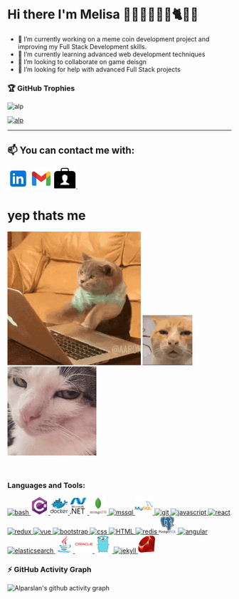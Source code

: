 Hi there I'm Melisa 💁‍♀👩‍💻🛵🤸🐈🌸👋
======

- 🔭 I’m currently working on a meme coin development project and improving my Full Stack Development skills.                                                              
- 🌱 I’m currently learning advanced web development techniques
- 👯 I’m looking to collaborate on game deisgn 
- 🤔 I’m looking for help with advanced Full Stack projects

### 🏆 GitHub Trophies
<p align="left"> <img src="https://komarev.com/ghpvc/?username=melisaakilic&label=Profile%20views&color=0e75b6&style=flat" alt="alp" /> </p>

<p align="left"> <a href="https://github.com/ryo-ma/github-profile-trophy"><img src="https://github-profile-trophy.vercel.app/?username=melisaakilic" alt="alp" /></a> </p>

----------
 📫 You can contact me with:
----------
  [![LinkedIn](icons8-linkedin-logo-48.png)](https://www.linkedin.com/in/melisaakilic/)
  [![Gmail](icons8-gmail-48.png)](mailto:klc.melimlissaa@gmail.com)
  [![Portfolio](icons8-portfolio-50.png)](https://magic-portfolio-ten.vercel.app).
  
yep thats me
======
![Noon](cat-computer.gif)    ![Night](cat-annoyed.gif)  ![Night](crunchy-cat-monkeycatluna.gif)

<br>
<h3 align="left">Languages and Tools:</h3>
<p align="left">
  <!-- Bash -->
  <a href="https://www.gnu.org/software/bash/" target="_blank" rel="noreferrer">
    <img src="https://www.vectorlogo.zone/logos/gnu_bash/gnu_bash-icon.svg" alt="bash" width="40" height="40"/>
  </a> 
  <!-- C# -->
  <a href="https://www.w3schools.com/cs/" target="_blank" rel="noreferrer">
    <img src="https://raw.githubusercontent.com/devicons/devicon/master/icons/csharp/csharp-original.svg" alt="csharp" width="40" height="40"/>
  </a>
  <!-- Docker -->
  <a href="https://www.docker.com/" target="_blank" rel="noreferrer">
    <img src="https://raw.githubusercontent.com/devicons/devicon/master/icons/docker/docker-original-wordmark.svg" alt="docker" width="40" height="40"/>
  </a> 
  <!-- .NET -->
  <a href="https://dotnet.microsoft.com/" target="_blank" rel="noreferrer">
    <img src="https://raw.githubusercontent.com/devicons/devicon/master/icons/dot-net/dot-net-original-wordmark.svg" alt="dotnet" width="40" height="40"/>
  </a>
  <!-- MongoDB -->
  <a href="https://www.mongodb.com/" target="_blank" rel="noreferrer">
    <img src="https://raw.githubusercontent.com/devicons/devicon/master/icons/mongodb/mongodb-original-wordmark.svg" alt="mongodb" width="40" height="40"/>
  </a> 
  <!-- Microsoft SQL Server -->
  <a href="https://www.microsoft.com/en-us/sql-server" target="_blank" rel="noreferrer">
    <img src="https://www.svgrepo.com/show/303229/microsoft-sql-server-logo.svg" alt="mssql" width="40" height="40"/>
  </a>
  <!-- MySQL -->
  <a href="https://www.mysql.com/" target="_blank" rel="noreferrer">
    <img src="https://raw.githubusercontent.com/devicons/devicon/master/icons/mysql/mysql-original-wordmark.svg" alt="mysql" width="40" height="40"/>
  </a>
  <!-- Git -->
  <a href="https://git-scm.com/" target="_blank" rel="noreferrer">
    <img src="https://www.vectorlogo.zone/logos/git-scm/git-scm-icon.svg" alt="git" width="40" height="40"/>
  </a> 
  <!-- JavaScript -->
  <a href="https://javascript.com/" target="_blank" rel="noreferrer">
    <img src="https://img.icons8.com/color/48/undefined/javascript--v1.png" alt="javascript" width="40" height="40"/>
  </a> 
  <!-- React -->
  <a href="https://tr.reactjs.org/" target="_blank" rel="noreferrer">
    <img src="https://img.icons8.com/plasticine/100/undefined/react.png" alt="react" width="40" height="40"/>
  </a> 
  <!-- Redux -->
  <a href="https://redux.js.org/" target="_blank" rel="noreferrer">
    <img src="https://img.icons8.com/color/48/000000/redux.png" alt="redux" width="40" height="40"/>
  </a>
  <!-- Vue.js -->
  <a href="https://vuejs.org/" target="_blank" rel="noreferrer">
    <img src="https://img.icons8.com/color/48/000000/vue-js.png" alt="vue" width="40" height="40"/>
  </a>
  <!-- Bootstrap -->
  <a href="https://getbootstrap.com/" target="_blank" rel="noreferrer">
    <img src="https://img.icons8.com/color/48/undefined/bootstrap.png" alt="bootstrap" width="40" height="40"/>
  </a>
  <!-- CSS3 -->
  <a href="https://www.w3schools.com/css/" target="_blank" rel="noreferrer">
    <img src="https://img.icons8.com/color/48/undefined/css3.png" alt="css" width="40" height="40"/>
  </a> 
  <!-- HTML5 -->
  <a href="https://www.w3schools.com/html/" target="_blank" rel="noreferrer">
    <img src="https://img.icons8.com/color/48/undefined/html-5--v1.png" alt="HTML" width="40" height="40"/>
  </a>
  <!-- Redis -->
  <a href="https://redis.io/" target="_blank" rel="noreferrer">
    <img src="https://img.icons8.com/color/48/undefined/redis.png" alt="redis" width="40" height="40"/>
  </a>
  <!-- PostgreSQL -->
  <a href="https://www.postgresql.org/" target="_blank" rel="noreferrer">
    <img src="https://raw.githubusercontent.com/devicons/devicon/master/icons/postgresql/postgresql-original-wordmark.svg" alt="postgresql" width="40" height="40"/>
  </a>
  <!-- Angular -->
  <a href="https://angular.io/" target="_blank" rel="noreferrer">
    <img src="https://img.icons8.com/color/48/000000/angularjs.png" alt="angular" width="40" height="40"/>
  </a>
  <!-- ElasticSearch -->
  <a href="https://www.elastic.co/" target="_blank" rel="noreferrer">
    <img src="https://www.vectorlogo.zone/logos/elastic/elastic-icon.svg" alt="elasticsearch" width="40" height="40"/>
  </a>
  <!-- Java -->
  <a href="https://www.java.com/" target="_blank" rel="noreferrer">
    <img src="https://raw.githubusercontent.com/devicons/devicon/master/icons/java/java-original.svg" alt="java" width="40" height="40"/>
  </a>
  <!-- Oracle -->
  <a href="https://www.oracle.com/" target="_blank" rel="noreferrer">
    <img src="https://raw.githubusercontent.com/devicons/devicon/master/icons/oracle/oracle-original.svg" alt="oracle" width="40" height="40"/>
  </a>
  <a href="https://golang.org/" target="_blank" rel="noreferrer">
    <img src="https://raw.githubusercontent.com/devicons/devicon/master/icons/go/go-original.svg" alt="go" width="40" height="40"/>
  </a>
  <!-- Jekyll -->
  <a href="https://jekyllrb.com/" target="_blank" rel="noreferrer">
    <img src="https://www.vectorlogo.zone/logos/jekyllrb/jekyllrb-icon.svg" alt="jekyll" width="40" height="40"/>
  </a>
  <!-- Ruby -->
  <a href="https://www.ruby-lang.org/en/" target="_blank" rel="noreferrer">
    <img src="https://raw.githubusercontent.com/devicons/devicon/master/icons/ruby/ruby-original.svg" alt="ruby" width="40" height="40"/>
  </a>
</p>

### ⚡ GitHub Activity Graph
![Alparslan's github activity graph](https://github-readme-activity-graph.vercel.app/graph?username=melisaakilic)

